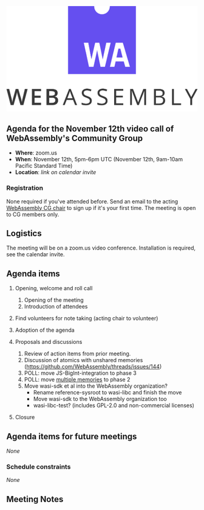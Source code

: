 ![WebAssembly logo](/images/WebAssembly.png)

## Agenda for the November 12th video call of WebAssembly's Community Group

- **Where**: zoom.us
- **When**: November 12th, 5pm-6pm UTC (November 12th, 9am-10am Pacific Standard Time)
- **Location**: *link on calendar invite*

### Registration

None required if you've attended before. Send an email to the acting [WebAssembly CG chair](mailto:webassembly-cg-chair@chromium.org)
to sign up if it's your first time. The meeting is open to CG members only.

## Logistics

The meeting will be on a zoom.us video conference.
Installation is required, see the calendar invite.

## Agenda items

1. Opening, welcome and roll call
    1. Opening of the meeting
    1. Introduction of attendees
1. Find volunteers for note taking (acting chair to volunteer)
1. Adoption of the agenda
1. Proposals and discussions
    1. Review of action items from prior meeting.
    1. Discussion of atomics with unshared memories (https://github.com/WebAssembly/threads/issues/144)
    1. POLL: move JS-BigInt-integration to phase 3
    1. POLL: move [multiple memories](https://github.com/WebAssembly/multi-memory) to phase 2
    1. Move wasi-sdk et al into the WebAssembly organization?
        - Rename reference-sysroot to wasi-libc and finish the move
        - Move wasi-sdk to the WebAssembly organization too
        - wasi-libc-test? (includes GPL-2.0 and non-commercial licenses)

1. Closure

## Agenda items for future meetings

*None*

### Schedule constraints

*None*

## Meeting Notes

